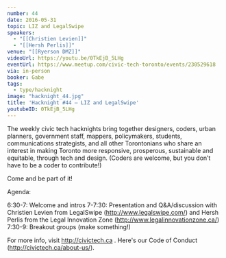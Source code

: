 ```yaml
---
number: 44
date: 2016-05-31
topic: LIZ and LegalSwipe
speakers:
  - "[[Christien Levien]]"
  - "[[Hersh Perlis]]"
venue: "[[Ryerson DMZ]]"
videoUrl: https://youtu.be/0TkEjB_5LHg
eventUrl: https://www.meetup.com/civic-tech-toronto/events/230529618
via: in-person
booker: Gabe
tags:
  - type/hacknight
image: "hacknight_44.jpg"
title: 'Hacknight #44 – LIZ and LegalSwipe'
youtubeID: 0TkEjB_5LHg
---
```


The weekly civic tech hacknights bring together designers, coders, urban planners, government staff, mappers, policymakers, students, communications strategists, and all other Torontonians who share an interest in making Toronto more responsive, prosperous, sustainable and equitable, through tech and design. (Coders are welcome, but you don’t have to be a coder to contribute!)

Come and be part of it!

Agenda:

6:30-7: Welcome and intros
7-7:30: Presentation and Q&A/discussion with Christien Levien from LegalSwipe (http://www.legalswipe.com/) and Hersh Perlis from the Legal Innovation Zone (http://www.legalinnovationzone.ca/)
7:30-9: Breakout groups (make something!)

For more info, visit http://civictech.ca .
Here's our Code of Conduct (http://civictech.ca/about-us/).